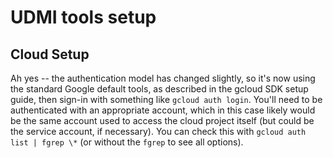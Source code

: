 # UDMI tools setup

## Cloud Setup

Ah yes -- the authentication model has changed slightly, so it's now using the standard Google default tools, as
described in the gcloud SDK setup guide, then sign-in with something like `gcloud auth login`. You'll need to be
authenticated with an appropriate account, which in this case likely would be the same account used to access the
cloud project itself (but could be the service account, if necessary). You can check this with 
`gcloud auth list | fgrep \*` (or without the `fgrep` to see all options).


